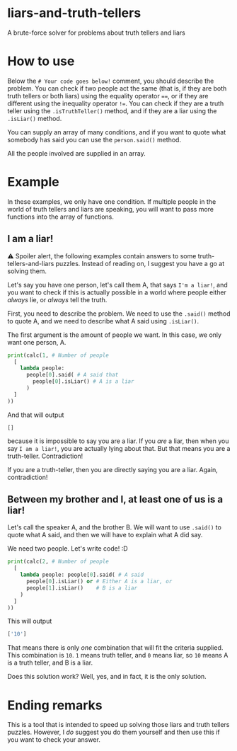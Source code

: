 # liars-and-truth-tellers
A brute-force solver for problems about truth tellers and liars

# How to use
Below the `# Your code goes below!` comment, you should describe the problem. You can check if two people act the same (that is, if they are both truth tellers or both liars) using the equality operator `==`, or if they are different using the inequality operator `!=`. You can check if they are a truth teller using the `.isTruthTeller()` method, and if they are a liar using the `.isLiar()` method.

You can supply an array of many conditions, and if you want to quote what somebody has said you can use the `person.said()` method.

All the people involved are supplied in an array.

# Example

In these examples, we only have one condition. If multiple people in the world of truth tellers and liars are speaking, you will want to pass more functions into the array of functions.

## I am a liar!
:warning: Spoiler alert, the following examples contain answers to some truth-tellers-and-liars puzzles. Instead of reading on, I suggest you have a go at solving them.

Let's say you have one person, let's call them A, that says `I'm a liar!`, and you want to check if this is actually possible in a world where people either *always* lie, or *always* tell the truth.

First, you need to describe the problem. We need to use the `.said()` method to quote A, and we need to describe what A said using `.isLiar()`.

The first argument is the amount of people we want. In this case, we only want one person, A.

```python
print(calc(1, # Number of people 
  [
    lambda people: 
      people[0].said( # A said that
        people[0].isLiar() # A is a liar
      )
  ]
))
```

And that will output

```
[]
```

because it is impossible to say you are a liar. If you *are* a liar, then when you say `I am a liar!`, you are actually lying about that. But that means you are a truth-teller. Contradiction!

If you are a truth-teller, then you are directly saying you are a liar. Again, contradiction!

## Between my brother and I, at least one of us is a liar!
Let's call the speaker A, and the brother B. We will want to use `.said()` to quote what A said, and then we will have to explain what A did say.

We need two people. Let's write code! :D

```python
print(calc(2, # Number of people
  [
    lambda people: people[0].said( # A said
      people[0].isLiar() or # Either A is a liar, or 
      people[1].isLiar()    # B is a liar
    )
  ]
))
```

This will output

```python
['10']
```

That means there is only *one* combination that will fit the criteria supplied. This combination is `10`. `1` means truth teller, and `0` means liar, so `10` means A is a truth teller, and B is a liar.

Does this solution work? Well, yes, and in fact, it is the only solution.

# Ending remarks

This is a tool that is intended to speed up solving those liars and truth tellers puzzles. However, I *do* suggest you do them yourself and then use this if you want to check your answer.
